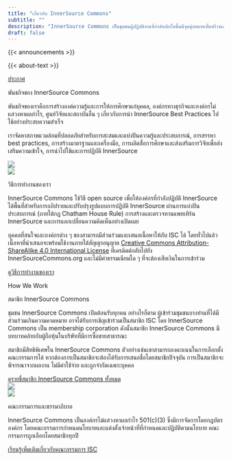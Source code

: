 ```yaml
---
title: "เกี่ยวกับ InnerSource Commons"
subtitle: ""
description: "InnerSource Commons เป็นชุมชนผู้ปฏิบัติงานที่กำลังเติบโตขึ้นมีจุดมุ่งหมายเพื่อสร้างและแบ่งปันความรู้เกี่ยวกับ InnerSource เข้ามาใช้ภายในองค์กร"
draft: false
---
```


<section class="section">
  <div class="container">
    <div class="row align-items-center">
      <div class="col-md-4 mb-4 mb-md-0">
        {{< announcements >}}
      </div>
      <div class="col-md-7">
        <p>{{< about-text >}}
        </p>
        <a href="/about/announcements" class="btn-link">ประกาศ <i class="ti-arrow-right"></i></a>
      </div>
    </div>
  </div>
</section>


<section class="section bg-light">
  <div class="container">
    <div class="row text-right align-items-center">
      <div class="col-md-6">
        <p class="section-title h2">พันธกิจของ InnerSource Commons</p>
				<p>พันธกิจของเราคือการสร้างองค์ความรู้และการให้การศึกษาแก่บุคคล, องค์กรทางธุรกิจและองค์กรไม่แสวงหาผลกำไร, ศูนย์วิจัยและสถาบันอื่น ๆ เกี่ยวกับการนำ InnerSource Best Practices ไปใช้อย่างประสบความสำเร็จ</p>
				<p>เราจัดหาสภาพแวดล้อมที่ปลอดภัยสำหรับการสะสมและแบ่งปันความรู้และประสบการณ์, การสรรหา best practices, การสร้างมาตรฐานและเครื่องมือ, การผลิตสื่อการศึกษาและส่งเสริมการวิจัยเพื่อส่งเสริมความเข้าใจ, การนำไปใช้และการปฏิบัติ InnerSource</p>
      </div>
      <div class="col-md-6 mt-4 mb-4 mb-md-0 float-right">
        <img src="/images/about/illustrations/creative.png" class="img-fluid pl-4 pr-4">
      </div>
    </div>
  </div>
</section>


<section class="section">
  <div class="container">
    <div class="row align-items-center">
      <div class="col-md-5 mb-4 mb-md-0">
       <img src="/images/community/connection.png" class="img-fluid pl-4 pr-4">
      </div>
      <div class="col-md-6">
				<p class="section-title h2">วิธีการทำงานของเรา</p>
				<p>InnerSource Commons ใช้วิธี open source เพื่อให้องค์กรที่กำลังปฏิบัติ InnerSource ได้พื้นที่สำหรับการอภิปรายและปรับปรุงรูปแบบการปฏิบัติ InnerSource ผ่านการแบ่งปันประสบการณ์ (ภายใต้กฎ Chatham House Rule) การสร้างและตรวจทานแพทเทิร์น InnerSource และการแลกเปลี่ยนความคิดเห็นอย่างเปิดเผย</p>
				<p>บุคคลที่สนใจและองค์กรต่าง ๆ ของสามารถมีส่วนร่วมและเสนอเนื้อหาให้กับ ISC ได้ โดยทั่วไปแล้วเนื้อหาที่นำเสนอจะพร้อมใช้งานภายใต้สัญญาอนุญาต <a href="https://creativecommons.org/licenses/by-sa/4.0/">Creative Commons Attribution-ShareAlike 4.0 International License</a> ที่เครดิตต์กลับไปยัง InnerSourceCommons.org และไม่มีค่าธรรมเนียมใด ๆ ที่จะต้องเสียเงินในการเข้าร่วม</p>
				<a href="/community/" class="btn-link">ดูวิธีการทำงานของเรา <i class="ti-arrow-right"></i></a>
          <p class="section-title h2">How We Work</p>
        </div>
    </div>
  </div>
</section>


<section class="section bg-light">
  <div class="container">
    <div class="row text-right align-items-center">
      <div class="col-md-6">
				<p class="section-title h2">สมาชิก InnerSource Commons</p>
				<p>ชุมชน InnerSource Commons เปิดต้อนรับทุกคน อย่างไรก็ตาม ผู้เข้าร่วมชุมชนบางท่านที่ได้มีส่วนร่วมเกินความคาดหมาย อาจได้รับการเชิญเข้าร่วมเป็นสมาชิก ISC โดย InnerSource Commons เป็น membership corporation ดังนั้นสมาชิก InnerSource Commons มีบทบาทคล้ายกับผู้ถือหุ้นในบริษัทที่มีการซื้อขายสาธารณะ</p>
				<p>สมาชิกมีสิทธิพิเศษใน InnerSource Commons ตัวอย่างเช่นเขาสามารถลงคะแนนในการเลือกตั้งคณะกรรมการได้ หากต้องการเป็นสมาชิกจะต้องได้รับการเสนอชื่อโดยสมาชิกปัจจุบัน การเป็นสมาชิกจะพิจารณาจากผลงาน ไม่มีค่าใช้จ่าย และถูกจำกัดเฉพาะบุคคล</p>
				<a href="/about/members" class="btn-link">ดูรายชื่สมาชิก InnerSource Commons ทั้งหมด <i class="ti-arrow-right"></i></a>
      </div>
      <div class="col-md-6 mt-4 mb-4 mb-md-0 float-right">
        <img src="/images/about/illustrations/notebook.png" class="img-fluid pl-4 pr-4">
      </div>
    </div>
  </div>
</section>


<section class="section">
  <div class="container">
    <div class="row align-items-center">
      <div class="col-md-5 mb-4 mb-md-0">
         <img src="/images/about/illustrations/team.png" class="img-fluid pl-4 pr-4">
      </div>
      <div class="col-md-6">
<p class="section-title h2">คณะกรรมการและธรรมาภิบาล</p>
<p>InnerSource Commons เป็นองค์กรไม่แสวงหาผลกำไร 501(c)(3) ซึ่งมีการจัดการโดยกฎบัตรองค์กร โดยคณะกรรมการกำหนดนโยบายและแต่งตั้งเจ้าหน้าที่ที่กำหนดและปฏิบัติตามนโยบาย คณะกรรมการถูกเลือกโดยสมาชิกทุกปี</p>
<a href="/about/board/" class="btn-link">เรียนรู้เพิ่มเติมเกี่ยวกับคณะกรรมการ ISC <i class="ti-arrow-right"></i></a>
        </div>
    </div>
  </div>
</section>
